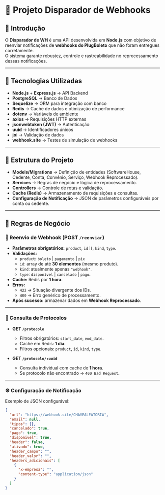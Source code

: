 # 📌 Projeto Disparador de Webhooks

## 📖 Introdução

O **Disparador de WH** é uma API desenvolvida em **Node.js** com objetivo de reenviar notificações de **webhooks do PlugBoleto** que não foram entregues corretamente.  
O sistema garante robustez, controle e rastreabilidade no reprocessamento dessas notificações.

---

## 🚀 Tecnologias Utilizadas

- **Node.js** + **Express.js** → API Backend
- **PostgreSQL** → Banco de Dados
- **Sequelize** → ORM para integração com banco
- **Redis** → Cache de dados e otimização de performance
- **dotenv** → Variáveis de ambiente
- **axios** → Requisições HTTP externas
- **jsonwebtoken (JWT)** → Autenticação
- **uuid** → Identificadores únicos
- **joi** → Validação de dados
- **webhook.site** → Testes de simulação de webhooks

---

## 📂 Estrutura do Projeto

- **Models/Migrations** → Definição de entidades (SoftwareHouse, Cedente, Conta, Convênio, Serviço, Webhook Reprocessado).
- **Services** → Regras de negócio e lógica de reprocessamento.
- **Controllers** → Controle de rotas e validação.
- **Cache (Redis)** → Armazenamento de requisições e consultas.
- **Configuração de Notificação** → JSON de parâmetros configuráveis por conta ou cedente.

---

## 📌 Regras de Negócio

### 🔄 Reenvio de Webhook (POST `/reenviar`)

- **Parâmetros obrigatórios:** `product`, `id[]`, `kind`, `type`.
- **Validações:**
  - `product`: `boleto` | `pagamento` | `pix`
  - `id`: array de até **30 elementos** (mesmo produto).
  - `kind`: atualmente apenas `"webhook"`.
  - `type`: `disponível` | `cancelado` | `pago`.
- **Cache:** Redis por **1 hora**.
- **Erros:**
  - `422` → Situação divergente dos IDs.
  - `400` → Erro genérico de processamento.
- **Após sucesso:** armazenar dados em **Webhook Reprocessado**.

---

### 📑 Consulta de Protocolos

- **GET `/protocolo`**

  - Filtros obrigatórios: `start_date`, `end_date`.
  - Cache em Redis: **1 dia**.
  - Filtros opcionais: `product`, `id`, `kind`, `type`.

- **GET `/protocolo/:uuid`**
  - Consulta individual com cache de **1 hora**.
  - Se protocolo não encontrado → `400 Bad Request`.

---

### ⚙️ Configuração de Notificação

Exemplo de JSON configurável:

```json
{
  "url": "https://webhook.site/CHAVEALEATORIA",
  "email": null,
  "tipos": {},
  "cancelado": true,
  "pago": true,
  "disponivel": true,
  "header": false,
  "ativado": true,
  "header_campo": "",
  "header_valor": "",
  "headers_adicionais": [
    {
      "x-empresa": "",
      "content-type": "application/json"
    }
  ]
}
```
